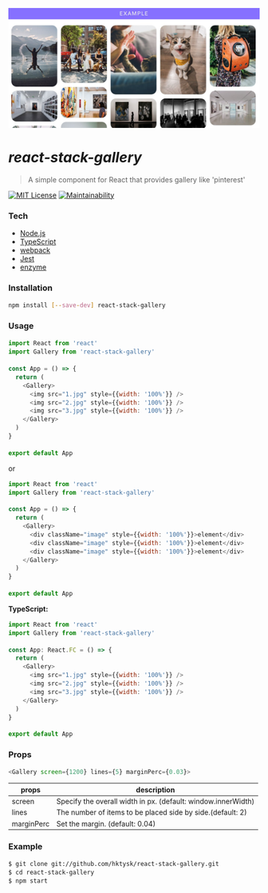 <p align="center">
  <img src="https://github.com/hktysk/images/blob/master/react-stack-gallery/screen-shot.jpg?raw=true">
</p>

# *react-stack-gallery*
> A simple component for React that provides gallery like 'pinterest'

[![MIT License](http://img.shields.io/badge/license-MIT-blue.svg?style=flat)](LICENSE)
[![Maintainability](https://api.codeclimate.com/v1/badges/a99a88d28ad37a79dbf6/maintainability)](https://codeclimate.com/github/hktysk/react-stack-gallery)

### Tech
* [Node.js](https://github.com/nodejs/node)
* [TypeScript](https://github.com/microsoft/TypeScript)
* [webpack](https://github.com/webpack/webpack)
* [Jest](https://github.com/facebook/jest)
* [enzyme](https://github.com/airbnb/enzyme)

### Installation
```sh
npm install [--save-dev] react-stack-gallery
```

### Usage
```js
import React from 'react'
import Gallery from 'react-stack-gallery'

const App = () => {
  return (
    <Gallery>
      <img src="1.jpg" style={{width: '100%'}} />
      <img src="2.jpg" style={{width: '100%'}} />
      <img src="3.jpg" style={{width: '100%'}} />
    </Gallery>
  )
}

export default App
```

or

```js
import React from 'react'
import Gallery from 'react-stack-gallery'

const App = () => {
  return (
    <Gallery>
      <div className="image" style={{width: '100%'}}>element</div>
      <div className="image" style={{width: '100%'}}>element</div>
      <div className="image" style={{width: '100%'}}>element</div>
    </Gallery>
  )
}

export default App
```

**TypeScript:**

```js
import React from 'react'
import Gallery from 'react-stack-gallery'

const App: React.FC = () => {
  return (
    <Gallery>
      <img src="1.jpg" style={{width: '100%'}} />
      <img src="2.jpg" style={{width: '100%'}} />
      <img src="3.jpg" style={{width: '100%'}} />
    </Gallery>
  )
}

export default App
```

### Props
```js
<Gallery screen={1200} lines={5} marginPerc={0.03}>
```
| props | description |
| --- | --- |
| screen | Specify the overall width in px. (default: window.innerWidth) |
| lines | The number of items to be placed side by side.(default: 2) |
| marginPerc | Set the margin. (default: 0.04) |

### Example
```sh
$ git clone git://github.com/hktysk/react-stack-gallery.git
$ cd react-stack-gallery
$ npm start
```
